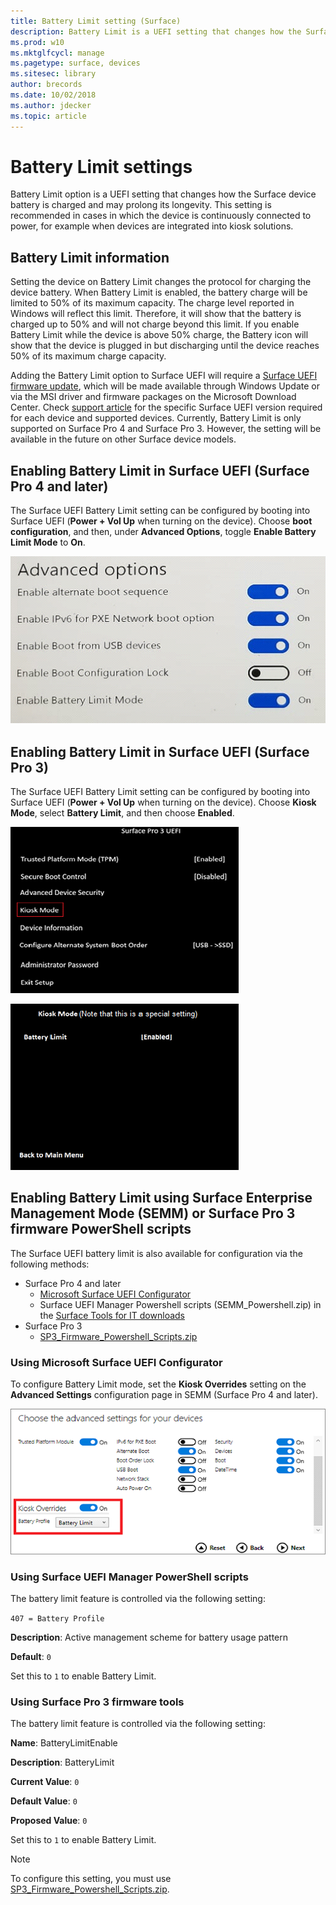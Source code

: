 ```yaml
---
title: Battery Limit setting (Surface)
description: Battery Limit is a UEFI setting that changes how the Surface device battery is charged and may prolong its longevity.
ms.prod: w10
ms.mktglfcycl: manage
ms.pagetype: surface, devices
ms.sitesec: library
author: brecords
ms.date: 10/02/2018
ms.author: jdecker
ms.topic: article
---
```


# Battery Limit settings

Battery Limit option is a UEFI setting that changes how the Surface device battery is charged and may prolong its longevity. This setting is recommended in  cases  in which the device is continuously connected to power, for example when devices are integrated into kiosk solutions.  

## Battery Limit information

Setting the device on Battery Limit changes the protocol for charging the device battery. When Battery Limit is enabled, the battery charge will be limited to 50% of its maximum capacity. The charge level reported in Windows will reflect this limit. Therefore, it will show that the battery is charged up to 50% and will not charge beyond  this limit. If you enable Battery Limit while the device is above 50% charge, the Battery icon will show that the device is plugged in but discharging until the device reaches 50% of its maximum charge capacity.  

Adding the Battery Limit option to Surface UEFI will require a [Surface UEFI firmware update](update.md), which will be made available through Windows Update or via the MSI driver and firmware packages on the Microsoft Download Center. Check [support article](https://support.microsoft.com/help/4464941) for the specific Surface UEFI version required for each device and supported devices. Currently, Battery Limit is only supported on Surface Pro 4 and Surface Pro 3. However, the setting will be available in the future on other Surface device models. 

## Enabling Battery Limit in Surface UEFI (Surface Pro 4 and later)

The Surface UEFI Battery Limit setting can be configured by booting into Surface UEFI (**Power + Vol Up** when turning on the device). Choose **boot configuration**, and then, under **Advanced Options**, toggle **Enable Battery Limit Mode** to **On**.  

![Screenshot of Advanced options](images/enable-bl.png) 

## Enabling Battery Limit in Surface UEFI (Surface Pro 3)

The Surface UEFI Battery Limit setting can be configured by booting into Surface UEFI (**Power + Vol Up** when turning on the device). Choose **Kiosk Mode**, select **Battery Limit**, and then choose **Enabled**.

![Screenshot of Advanced options](images/enable-bl-sp3.png) 

![Screenshot of Advanced options](images/enable-bl-sp3-2.png) 

## Enabling Battery Limit using Surface Enterprise Management Mode (SEMM) or Surface Pro 3 firmware PowerShell scripts

The Surface UEFI battery limit is also available for configuration via the following methods:

- Surface Pro 4 and later 
    - [Microsoft Surface UEFI Configurator](https://docs.microsoft.com/en-us/surface/surface-enterprise-management-mode)  
    - Surface UEFI Manager Powershell scripts (SEMM_Powershell.zip) in the [Surface Tools for IT downloads](https://www.microsoft.com/download/details.aspx?id=46703)
- Surface Pro 3 
    - [SP3_Firmware_Powershell_Scripts.zip](https://www.microsoft.com/download/details.aspx?id=46703)

### Using Microsoft Surface UEFI Configurator

To configure Battery Limit mode, set the **Kiosk Overrides** setting on the **Advanced Settings** configuration page in SEMM (Surface Pro 4 and later).

![Screenshot of advanced settings](images/semm-bl.png)

### Using Surface UEFI Manager PowerShell scripts

The battery limit feature is controlled via the following setting:  

`407 = Battery Profile`

**Description**:  Active management scheme for battery usage pattern

**Default**:  `0` 

Set this to `1` to enable Battery Limit.

### Using Surface Pro 3 firmware tools

The battery limit feature is controlled via the following setting:  

**Name**: BatteryLimitEnable

**Description**:  BatteryLimit

**Current Value**:  `0` 

**Default Value**: `0`

**Proposed Value**: `0` 

Set this to `1` to enable Battery Limit.

>[!NOTE]
>To configure this setting, you must use [SP3_Firmware_Powershell_Scripts.zip](https://www.microsoft.com/download/details.aspx?id=46703). 

